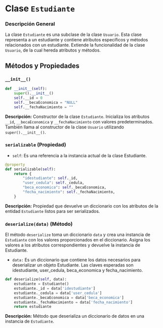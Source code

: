 
# Clase `Estudiante`

### Descripción General

La clase `Estudiante` es una subclase de la clase `Usuario`. Esta clase representa a un estudiante y contiene atributos específicos y métodos relacionados con un estudiante. Extiende la funcionalidad de la clase `Usuario`, de la cual hereda atributos y métodos.

## Métodos y Propiedades

### `__init__()`
```python
def __init__(self):
    super().__init__()
    self.__id = 0
    self.__becaEconomica = "NULL"
    self.__fechaNacimiento = ""
```
**Descripción:** Constructor de la clase `Estudiante`. Inicializa los atributos `__id`, `__becaEconomica` y `__fechaNacimiento` con valores predeterminados. También llama al constructor de la clase `Usuario` utilizando `super().__init__()`.

### `serializable` (Propiedad)

- `self`: Es una referencia a la instancia actual de la clase Estudiante.


```python
@property
def serializable(self):
    return {
        "idestudiante": self._id,
        "user_cedula": self._cedula,
        "beca_economica": self._becaEconomica,
        "fecha_nacimiento": self._fechaNacimiento,
    }
```
**Descripción:** Propiedad que devuelve un diccionario con los atributos de la entidad `Estudiante` listos para ser serializados.

### `deserialize(data)` (Método)

El método `deserialize` toma un diccionario `data` y crea una instancia de `Estudiante` con los valores proporcionados en el diccionario. Asigna los valores a los atributos correspondientes y devuelve la instancia de Estudiante.

- `data:` Es un diccionario que contiene los datos necesarios para deserializar un objeto Estudiante. Las claves esperadas son idestudiante, user_cedula, beca_economica y fecha_nacimiento.

```python
def deserialize(self, data):
    estudiante = Estudiante()
    estudiante._id = data['idestudiante']
    estudiante._cedula = data['user_cedula']
    estudiante._becaEconomica = data['beca_economica']
    estudiante._fechaNacimiento = data['fecha_nacimiento']
    return estudiante
```
**Descripción:** Método que deserializa un diccionario de datos en una instancia de `Estudiante`.
